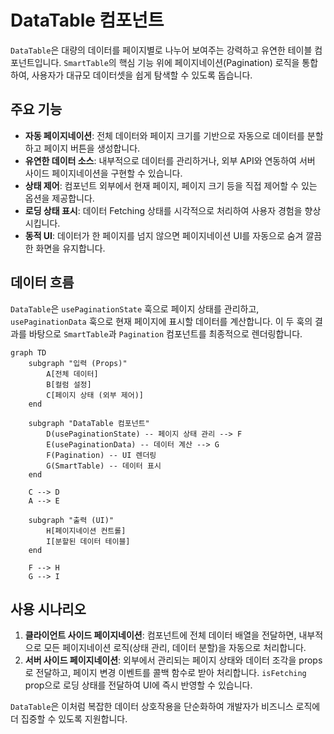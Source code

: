 # DataTable 컴포넌트

`DataTable`은 대량의 데이터를 페이지별로 나누어 보여주는 강력하고 유연한 테이블 컴포넌트입니다. `SmartTable`의 핵심 기능 위에 페이지네이션(Pagination) 로직을 통합하여, 사용자가 대규모 데이터셋을 쉽게 탐색할 수 있도록 돕습니다.

## 주요 기능

- **자동 페이지네이션**: 전체 데이터와 페이지 크기를 기반으로 자동으로 데이터를 분할하고 페이지 버튼을 생성합니다.
- **유연한 데이터 소스**: 내부적으로 데이터를 관리하거나, 외부 API와 연동하여 서버 사이드 페이지네이션을 구현할 수 있습니다.
- **상태 제어**: 컴포넌트 외부에서 현재 페이지, 페이지 크기 등을 직접 제어할 수 있는 옵션을 제공합니다.
- **로딩 상태 표시**: 데이터 Fetching 상태를 시각적으로 처리하여 사용자 경험을 향상시킵니다.
- **동적 UI**: 데이터가 한 페이지를 넘지 않으면 페이지네이션 UI를 자동으로 숨겨 깔끔한 화면을 유지합니다.

## 데이터 흐름

`DataTable`은 `usePaginationState` 훅으로 페이지 상태를 관리하고, `usePaginationData` 훅으로 현재 페이지에 표시할 데이터를 계산합니다. 이 두 훅의 결과를 바탕으로 `SmartTable`과 `Pagination` 컴포넌트를 최종적으로 렌더링합니다.

```mermaid
graph TD
    subgraph "입력 (Props)"
        A[전체 데이터]
        B[컬럼 설정]
        C[페이지 상태 (외부 제어)]
    end

    subgraph "DataTable 컴포넌트"
        D(usePaginationState) -- 페이지 상태 관리 --> F
        E(usePaginationData) -- 데이터 계산 --> G
        F(Pagination) -- UI 렌더링
        G(SmartTable) -- 데이터 표시
    end

    C --> D
    A --> E

    subgraph "출력 (UI)"
        H[페이지네이션 컨트롤]
        I[분할된 데이터 테이블]
    end

    F --> H
    G --> I
```

## 사용 시나리오

1.  **클라이언트 사이드 페이지네이션**: 컴포넌트에 전체 데이터 배열을 전달하면, 내부적으로 모든 페이지네이션 로직(상태 관리, 데이터 분할)을 자동으로 처리합니다.
2.  **서버 사이드 페이지네이션**: 외부에서 관리되는 페이지 상태와 데이터 조각을 props로 전달하고, 페이지 변경 이벤트를 콜백 함수로 받아 처리합니다. `isFetching` prop으로 로딩 상태를 전달하여 UI에 즉시 반영할 수 있습니다.

`DataTable`은 이처럼 복잡한 데이터 상호작용을 단순화하여 개발자가 비즈니스 로직에 더 집중할 수 있도록 지원합니다.

